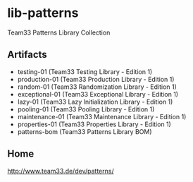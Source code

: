 # lib-patterns
Team33 Patterns Library Collection

## Artifacts

* testing-01 (Team33 Testing Library - Edition 1)
* production-01 (Team33 Production Library - Edition 1)
* random-01 (Team33 Randomization Library - Edition 1)
* exceptional-01 (Team33 Exceptional Library - Edition 1)
* lazy-01 (Team33 Lazy Initialization Library - Edition 1)
* pooling-01 (Team33 Pooling Library - Edition 1)
* maintenance-01 (Team33 Maintenance Library - Edition 1)
* properties-01 (Team33 Properties Library - Edition 1)
* patterns-bom (Team33 Patterns Library BOM)

## Home

http://www.team33.de/dev/patterns/
